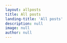 ```yaml
---
layout: allposts
title: All posts
landing-title: 'All posts'
description: null
image: null
author: null
---
```

